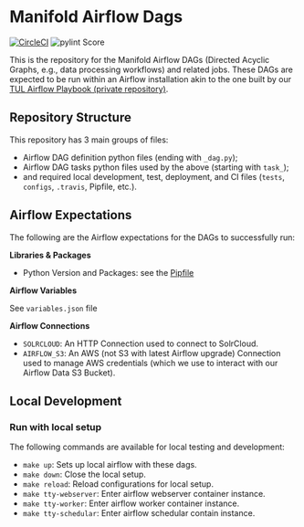 # Manifold Airflow Dags

[![CircleCI](https://circleci.com/gh/tulibraries/manifold_airflow_dags.svg?style=svg)](https://circleci.com/gh/tulibraries/manifold_airflow_dags)
![pylint Score](https://mperlet.github.io/pybadge/badges/9.47.svg)

This is the repository for the Manifold Airflow DAGs (Directed Acyclic Graphs, e.g., data processing workflows) and related jobs. These DAGs are expected to be run within an Airflow installation akin to the one built by our [TUL Airflow Playbook (private repository)](https://github.com/tulibraries/ansible-playbook-airflow).

## Repository Structure

This repository has 3 main groups of files:
- Airflow DAG definition python files (ending with `_dag.py`);
- Airflow DAG tasks python files used by the above (starting with `task_`);
- and required local development, test, deployment, and CI files (`tests`, `configs`, `.travis`, Pipfile, etc.).

## Airflow Expectations

The following are the Airflow expectations for the DAGs to successfully run:

**Libraries & Packages**

- Python Version and Packages: see the [Pipfile](Pipfile)

**Airflow Variables**

See `variables.json` file

**Airflow Connections**
- `SOLRCLOUD`: An HTTP Connection used to connect to SolrCloud.
- `AIRFLOW_S3`: An AWS (not S3 with latest Airflow upgrade) Connection used to manage AWS credentials (which we use to interact with our Airflow Data S3 Bucket).

## Local Development

### Run with local setup
The following commands are available for local testing and development:

* `make up`: Sets up local airflow with these dags.
* `make down`: Close the local setup.
* `make reload`: Reload configurations for local setup.
* `make tty-webserver`: Enter airflow webserver container instance.
* `make tty-worker`: Enter airflow worker container instance.
* `make tty-schedular`: Enter airflow schedular contain instance.

